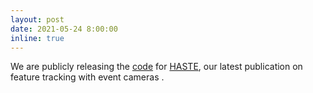 ```yaml
---
layout: post
date: 2021-05-24 8:00:00
inline: true
---
```


We are publicly releasing the [code](https://github.com/ialzugaray/haste) for [HASTE](https://www.bmvc2020-conference.com/conference/papers/paper_0744.html), our latest publication on feature tracking with event cameras .
